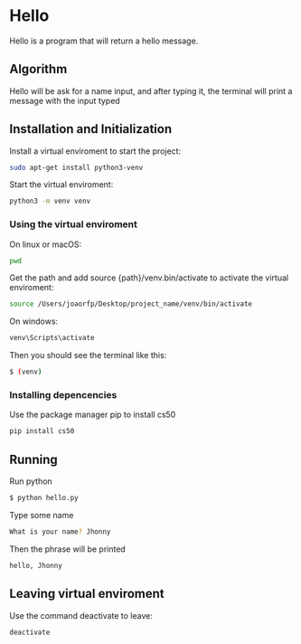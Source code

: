 # Hello

Hello is a program that will return a hello message.

## Algorithm

Hello will be ask for a name input, and after typing it, the terminal will print a message with the input typed

## Installation and Initialization

Install a virtual enviroment to start the project:
```bash
sudo apt-get install python3-venv  
```

Start the virtual enviroment:
```bash
python3 -m venv venv 
```

### Using the virtual enviroment

On linux or macOS:
```bash
pwd  
```

Get the path and add source {path}/venv.bin/activate to activate the virtual enviroment:
```bash
source /Users/joaorfp/Desktop/project_name/venv/bin/activate
```

On windows:
```bash
venv\Scripts\activate
```

Then you should see the terminal like this:
```bash
$ (venv)
```

### Installing depencencies

Use the package manager pip to install cs50
```bash
pip install cs50
```

## Running 

Run python
```bash
$ python hello.py
```

Type some name
```bash
What is your name? Jhonny
```

Then the phrase will be printed
```bash
hello, Jhonny
```

## Leaving virtual enviroment

Use the command deactivate to leave:
```bash
deactivate
```